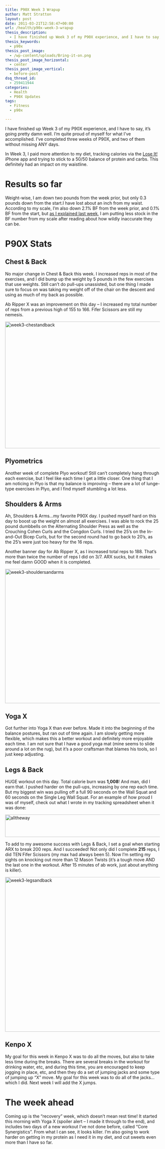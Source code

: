 ```yaml
---
title: P90X Week 3 Wrapup
author: Matt Stratton
layout: post
date: 2011-03-21T12:58:47+00:00
url: /health/p90x-week-3-wrapup
thesis_description:
  - I have finished up Week 3 of my P90X experience, and I have to say, it’s going pretty damn well. I’m quite proud of myself for what I’ve accomplished. I’ve completed three weeks of P90X, and two of them without missing ANY days.
thesis_keywords:
  - p90x
thesis_post_image:
  - /wp-content/uploads/Bring-it-on.png
thesis_post_image_horizontal:
  - center
thesis_post_image_vertical:
  - before-post
dsq_thread_id:
  - 259411944
categories:
  - Health
  - P90X Updates
tags:
  - Fitness
  - p90x

---
```

I have finished up Week 3 of my P90X experience, and I have to say, it’s going pretty damn well. I’m quite proud of myself for what I’ve accomplished. I’ve completed three weeks of P90X, and two of them without missing ANY days.

In Week 3, I paid more attention to my diet, tracking calories via the <a href="http://www.loseit.com" target="_blank">Lose It!</a> iPhone app and trying to stick to a 50/50 balance of protein and carbs. This definitely had an impact on my waistline.

# Results so far

Weight-wise, I am down two pounds from the week prior, but only 0.3 pounds down from the start.I have lost about an inch from my waist. According to my scale, I’m also down 2.1% BF from the week prior, and 0.1% BF from the start, but <a title="Fitness update" href="/health/p90x-week-two" target="_blank">as I explained last week</a>, I am putting less stock in the BF number from my scale after reading about how wildly inaccurate they can be.

# P90X Stats

## Chest & Back

No major change in Chest & Back this week. I increased reps in most of the exercises, and I did bump up the weight by 5 pounds in the few exercises that use weights. Still can’t do pull-ups unassisted, but one thing I made sure to focus on was taking my weight off of the chair on the descent and using as much of my back as possible.

Ab Ripper X was an improvement on this day – I increased my total number of reps from a previous high of 155 to 166. Fifer Scissors are still my nemesis.

[<img style="background-image: none; padding-left: 0px; padding-right: 0px; display: inline; padding-top: 0px; border: 0px;" title="week3-chestandback" src="/wp-content/uploads/week3-chestandback_thumb.png" border="0" alt="week3-chestandback" width="508" height="412" />][1]

## Plyometrics

Another week of complete Plyo workout! Still can’t completely hang through each exercise, but I feel like each time I get a little closer. One thing that I am noticing in Plyo is that my balance is improving – there are a lot of lunge-type exercises in Plyo, and I find myself stumbling a lot less.

## Shoulders & Arms

Ah, Shoulders & Arms…my favorite P90X day. I pushed myself hard on this day to boost up the weight on almost all exercises. I was able to rock the 25 pound dumbbells on the Alternating Shoulder Press as well as the Crouching Cohen Curls and the Congdon Curls. I tried the 25’s on the In-and-Out Bicep Curls, but for the second round had to go back to 20’s, as the 25’s were just too heavy for the 16 reps.

Another banner day for Ab Ripper X, as I increased total reps to 188. That’s more than twice the number of reps I did on 3/7. ARX sucks, but it makes me feel damn GOOD when it is completed.

[<img style="background-image: none; padding-left: 0px; padding-right: 0px; display: inline; padding-top: 0px; border: 0px;" title="week3-shouldersandarms" src="/wp-content/uploads/week3-shouldersandarms_thumb.png" border="0" alt="week3-shouldersandarms" width="508" height="437" />][2]

## Yoga X

Got further into Yoga X than ever before. Made it into the beginning of the balance postures, but ran out of time again. I am slowly getting more flexible, which makes this a better workout and definitely more enjoyable each time. I am not sure that I have a good yoga mat (mine seems to slide around a lot on the rug), but it’s a poor craftsman that blames his tools, so I just keep adjusting.

## Legs & Back

HUGE workout on this day. Total calorie burn was **1,008**! And man, did I earn that. I pushed harder on the pull-ups, increasing by one rep each time. But my biggest win was pulling off a full 90 seconds on the Wall Squat and 60 seconds on the Single Leg Wall Squat. For an example of how proud I was of myself, check out what I wrote in my tracking spreadsheet when it was done:

[<img style="background-image: none; padding-left: 0px; padding-right: 0px; display: inline; padding-top: 0px; border: 0px;" title="alltheway" src="/wp-content/uploads/alltheway_thumb.png" border="0" alt="alltheway" width="508" height="73" />][3]

To add to my awesome success with Legs & Back, I set a goal when starting ARX to break 200 reps. And I succeeded! Not only did I complete **215** reps, I did TEN Fifer Scissors (my max had always been 5). Now I’m setting my sights on knocking out more than 12 Mason Twists (it’s a tough move AND the last one in the workout. After 15 minutes of ab work, just about anything is killer).

[<img style="background-image: none; padding-left: 0px; padding-right: 0px; display: inline; padding-top: 0px; border: 0px;" title="week3-legsandback" src="/wp-content/uploads/week3-legsandback_thumb.png" border="0" alt="week3-legsandback" width="508" height="503" />][4]

## Kenpo X

My goal for this week in Kenpo X was to do all the moves, but also to take less time during the breaks. There are several breaks in the workout for drinking water, etc, and during this time, you are encouraged to keep jogging in place, etc, and then they do a set of jumping jacks and some type of jumping up “X” move. My goal for this week was to do all of the jacks…which I did. Next week I will add the X jumps.

# The week ahead

Coming up is the “recovery” week, which doesn’t mean rest time! It started this morning with Yoga X (spoiler alert – I made it through to the end), and includes two days of a new workout I’ve not done before, called “Core Synergistics”. From what I can see, it looks killer. I’m also going to work harder on getting in my protein as I need it in my diet, and cut sweets even more than I have so far.

 [1]: /wp-content/uploads/week3-chestandback.png
 [2]: /wp-content/uploads/week3-shouldersandarms.png
 [3]: /wp-content/uploads/alltheway.png
 [4]: /wp-content/uploads/week3-legsandback.png
